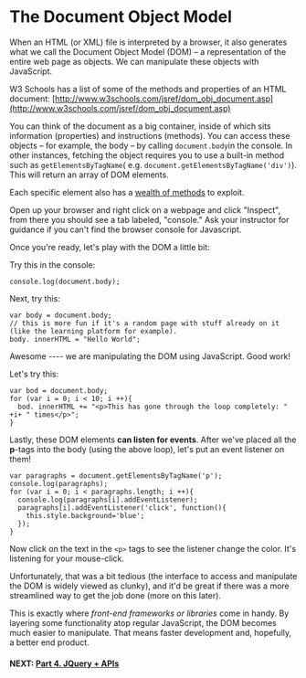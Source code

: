 # The Document Object Model

When an HTML (or XML) file is interpreted by a browser, it also generates what we call the Document Object Model (DOM) – a representation of the entire web page as objects. We can manipulate these objects with JavaScript.

W3 Schools has a list of some of the methods and properties of an HTML document: [http://www.w3schools.com/jsref/dom_obj_document.asp](http://www.w3schools.com/jsref/dom_obj_document.asp)

You can think of the document as a big container, inside of which sits information (properties) and instructions (methods). You can access these objects – for example, the body – by calling `document.body`in the console. In other instances, fetching the object requires you to use a built-in method such as `getElementsByTagName`( e.g. `document.getElementsByTagName('div')`). This will return an array of DOM elements.

Each specific element also has a [wealth of methods](http://www.w3schools.com/jsref/dom_obj_all.asp) to exploit.

Open up your browser and right click on a webpage and click "Inspect", from there you should see a tab labeled, "console." Ask your instructor for guidance if you can't find the browser console for Javascript. 

Once you're ready, let's play with the DOM a little bit:

Try this in the console:

```
console.log(document.body);
```

Next, try this:

```
var body = document.body;
// this is more fun if it's a random page with stuff already on it (like the learning platform for example).
body. innerHTML = "Hello World";
```

Awesome ---- we are manipulating the DOM using JavaScript. Good work!

Let's try this:
```
var bod = document.body;
for (var i = 0; i < 10; i ++){
  bod. innerHTML += "<p>This has gone through the loop completely: " +i+ " times</p>";
}
```
Lastly, these DOM elements **can listen for events**. After we've placed all the **p**-tags into the body (using the above loop), let's put an event listener on them! 

```
var paragraphs = document.getElementsByTagName('p');
console.log(paragraphs);
for (var i = 0; i < paragraphs.length; i ++){
  console.log(paragraphs[i].addEventListener);
  paragraphs[i].addEventListener('click', function(){
    this.style.background='blue';
  });
}
```

Now click on the text in the ```<p>``` tags to see the listener change the color. It's listening for your mouse-click.

Unfortunately, that was a bit tedious (the interface to access and manipulate the DOM is widely viewed as clunky), and it'd be great if there was a more streamlined way to get the job done (more on this later).

This is exactly where _front-end frameworks or libraries_ come in handy. By layering some functionality atop regular JavaScript, the DOM becomes much easier to manipulate. That means faster development and, hopefully, a better end product. 



#### NEXT: [Part 4. JQuery + APIs](../Part%204.%20JQuery%20%2B%20APIs)


